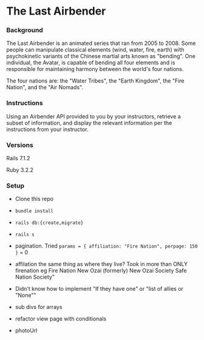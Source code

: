 # The Last Airbender

### Background

The Last Airbender is an animated series that ran from 2005 to 2008. Some people can manipulate classical elements (wind, water, fire, earth) with psychokinetic variants of the Chinese martial arts known as "bending". One individual, the Avatar, is capable of bending all four elements and is responsible for maintaining harmony between the world's four nations.

The four nations are: the "Water Tribes", the "Earth Kingdom", the "Fire Nation", and the "Air Nomads".

### Instructions

Using an Airbender API provided to you by your instructors, retrieve a subset of information, and display the relevant information per the instructions from your instructor.

### Versions

Rails 7.1.2

Ruby 3.2.2

### Setup

- Clone this repo
- `bundle install`
- `rails db:{create,migrate}`
- `rails s`


- pagination.  Tried `params = { affiliation: "Fire Nation", perpage: 150  }` = 0
- affilation the same thing as where they live?   Took in more than ONLY firenation eg  Fire Nation New Ozai (formerly) New Ozai Society Safe Nation Society"
- Didn't know how to implement "If they have one" or "list of allies or "None""
- sub divs for arrays
- refactor view page with conditionals
- photoUrl